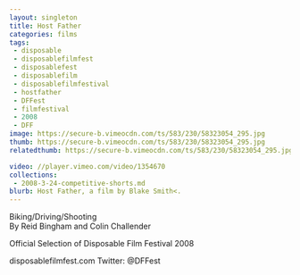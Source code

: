 ```yaml
---
layout: singleton
title: Host Father
categories: films
tags:
 - disposable
 - disposablefilmfest
 - disposablefest
 - disposablefilm
 - disposablefilmfestival
 - hostfather
 - DFFest
 - filmfestival
 - 2008
 - DFF
image: https://secure-b.vimeocdn.com/ts/583/230/58323054_295.jpg
thumb: https://secure-b.vimeocdn.com/ts/583/230/58323054_295.jpg
relatedthumb: https://secure-b.vimeocdn.com/ts/583/230/58323054_295.jpg

video: //player.vimeo.com/video/1354670
collections:
 - 2008-3-24-competitive-shorts.md
blurb: Host Father, a film by Blake Smith<.
---
```


Biking/Driving/Shooting  
By Reid Bingham and Colin Challender

Official Selection of Disposable Film Festival 2008

disposablefilmfest.com
Twitter: @DFFest